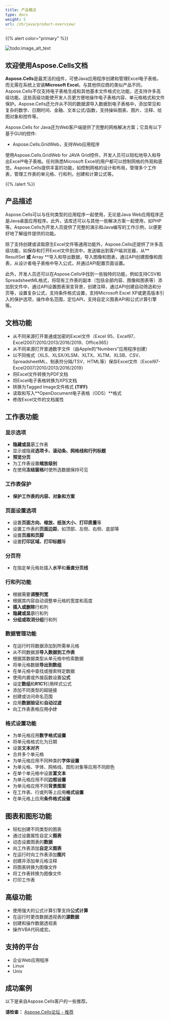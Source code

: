 ```yaml
---
title: 产品概述
type: docs
weight: 5
url: /zh/java/product-overview/
---
```


{{% alert color="primary" %}} 

![todo:image_alt_text](product-overview_1.png)
## **欢迎使用Aspose.Cells文档**
**Aspose.Cells**是最灵活的组件，可使Java应用程序创建和管理Excel电子表格，而无需在系统上安装**Microsoft Excel**。与其他供应商的类似产品不同，Aspose.Cells不仅支持电子表格生成和其他基本文件格式化功能，还支持许多高级功能。这些高级功能使开发人员更方便地操作电子表格内容、单元格格式和文件保护。Aspose.Cells还允许从不同的数据源导入数据到电子表格中，添加常见和复杂的数学、日期时间、金融、文本公式/函数，支持操纵图表、图片、注释、绘图对象和控件等。

Aspose.Cells for Java还为Web客户端提供了完整的网格解决方案；它具有以下基于GUI的控件:

- Aspose.Cells.GridWeb，支持Web应用程序

使用Aspose.Cells.GridWeb for JAVA Grid控件，开发人员可以轻松地导入和导出Excel®电子表格。任何熟悉Microsoft Excel的用户都可以控制网格的外观和感觉。Aspose.Cells提供丰富的功能，如控制网格的设计和布局，管理多个工作表，管理工作表的单元格、行和列，创建和计算公式等。

{{% /alert %}} 
## **产品描述**
Aspose.Cells可以与任何类型的应用程序一起使用，无论是Java Web应用程序还是Java桌面应用程序。此外，该库还可以与其他一些解决方案一起使用，如PHP等。Aspose.Cells为开发人员提供了完整的演示和Java编写的工作示例，以便更好地了解组件提供的功能。

除了支持创建或读取原生Excel文件等通用功能外，Aspose.Cells还提供了许多高级功能，如保存和打开Excel文件到流中，发送输出到客户端浏览器，从** ResultSet **或** Array **导入和导出数据，导入图像和图表，通过API创建图像和图表，从设计者电子表格中导入公式，并通过API配置页面设置。

此外，开发人员还可以在Aspose.Cells中找到一些独特的功能，例如支持CSV和SpreadsheetML格式，将现有工作表的副本（包括全部内容、图像和图表等）添加到文件中，通过API设置图表渐变背景，创建注释，通过API创建自动筛选和分页等，设置复杂公式，支持条件格式设置，支持Microsoft Excel XP或更高版本引入的保护选项，操作命名范围，定位API，支持自定义图表API和公式计算引擎等。
## **文档功能**
- 从不同来源打开普通或加密的Excel文件（Excel 95、Excel97、Excel2007/2010/2013/2016/2019、Office365）
- 从不同来源打开普通数字文件（由Apple的“Numbers”应用程序创建）
- 以不同格式（XLS、XLSX/XLSM、XLTX、XLTM、XLSB、CSV、SpreadsheetML、制表符分隔/TSV、HTML等）保存Excel文件（Excel97- Excel2007/2010/2013/2016/2019）
- 将Excel文件转换为PDF文档
- 将Excel电子表格转换为XPS文档
- 转换为Tagged Image文件格式 **(TIFF)**
- 读取和写入**OpenDocument电子表格（ODS）**格式
- 修改Excel文件的文档属性
## **工作表功能**
### **显示选项**
- **隐藏或显示**工作表
- 显示或隐藏**选项卡、滚动条、网格线和行列标题**
- **预览分页**
- 为工作表设置**缩放级别**
- 在使用**冻结窗格**时使所选数据保持可见
### **工作表保护**
- **保护工作表的内容、对象和方案**
### **页面设置选项**
- 设置**页面方向、缩放、纸张大小、打印质量**等
- 设置工作表的**页面边距**，如顶部、左侧、右侧、底部等
- 设置**页眉和页脚**
- 设置**打印区域、打印标题**等
### **分页符**
- 在指定单元格处插入**水平**和**垂直分页线**
### **行和列功能**
- 根据需要**调整列宽**
- 根据其内容自动调整单元格的宽度和高度
- **插入或删除**行和列
- **隐藏或显示**行和列
- **分组或取消分组**行和列
### **数据管理功能**
- 在运行时将数据添加到所需单元格
- 从不同数据源**导入数据到工作表**
- 根据其数据类型从单元格中检索数据
- 将单元格数据**导出到数组**
- 在单元格中查找或搜索特定数据
- 使用内置或外接函数设置**公式**
- 设定**数组**和**R1C1**引用样式公式
- 添加不同类型的超链接
- 创建或访问命名范围
- 应用**数据验证**和**自动过滤**
- 向工作表表格应用**小计**
### **格式设置功能**
- 为单元格应用**数字格式设置**
- 将单元格格式化为日期
- 设置**文本对齐**
- 合并多个单元格
- 为单元格应用不同种类的**字体设置**
- 为单元格、字体、网格线、图形对象等应用不同颜色
- 在单个单元格中设置**富文本**
- 为单元格应用不同**边框设置**
- 为单元格应用不同**背景图案**
- 在工作表、行或列等上应用**格式设置**
- 在单元格上应用**条件格式设置**
## **图表和图形功能**
- 轻松创建不同类型的图表
- 通过设置属性自定义**图表**
- 动态设置图表的**数据**
- 向工作表添加**自定义图表**
- 在运行时向工作表添加**图片**
- 创建并添加单元格注释
- 将图表转换为图像文件
- 将工作表转换为图像文件
- 打印工作表
## **高级功能**
- 使用强大的公式计算引擎支持**公式计算**
- 在运行时更改数据透视表的**源数据**
- 创建和操作数据透视表
- 操作VBA代码或宏。
## **支持的平台**
- 企业Web应用程序
- Linux
- Unix
## **成功案例**
以下是来自Aspose.Cells客户的一些推荐。

**请检查：** 
[Aspose.Cells论坛 - 推荐](https://downloads.aspose.com/corporate/success-stories/aspose.cells/)
